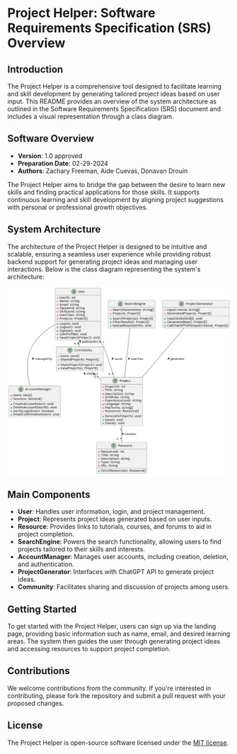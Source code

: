 # Project Helper: Software Requirements Specification (SRS) Overview

## Introduction

The Project Helper is a comprehensive tool designed to facilitate learning and skill development by generating tailored project ideas based on user input. This README provides an overview of the system architecture as outlined in the Software Requirements Specification (SRS) document and includes a visual representation through a class diagram.

## Software Overview

- **Version**: 1.0 approved
- **Preparation Date**: 02-29-2024
- **Authors**: Zachary Freeman, Aide Cuevas, Donavan Drouin

The Project Helper aims to bridge the gap between the desire to learn new skills and finding practical applications for those skills. It supports continuous learning and skill development by aligning project suggestions with personal or professional growth objectives.

## System Architecture

The architecture of the Project Helper is designed to be intuitive and scalable, ensuring a seamless user experience while providing robust backend support for generating project ideas and managing user interactions. Below is the class diagram representing the system's architecture:

![Class Diagram](classDiagram.png)

## Main Components

- **User**: Handles user information, login, and project management.
- **Project**: Represents project ideas generated based on user inputs.
- **Resource**: Provides links to tutorials, courses, and forums to aid in project completion.
- **SearchEngine**: Powers the search functionality, allowing users to find projects tailored to their skills and interests.
- **AccountManager**: Manages user accounts, including creation, deletion, and authentication.
- **ProjectGenerator**: Interfaces with ChatGPT API to generate project ideas.
- **Community**: Facilitates sharing and discussion of projects among users.

## Getting Started

To get started with the Project Helper, users can sign up via the landing page, providing basic information such as name, email, and desired learning areas. The system then guides the user through generating project ideas and accessing resources to support project completion.

## Contributions

We welcome contributions from the community. If you're interested in contributing, please fork the repository and submit a pull request with your proposed changes.

## License

The Project Helper is open-source software licensed under the [MIT license](LICENSE).
